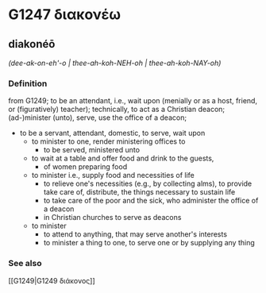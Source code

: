 # G1247 διακονέω

## diakonéō

_(dee-ak-on-eh'-o | thee-ah-koh-NEH-oh | thee-ah-koh-NAY-oh)_

### Definition

from G1249; to be an attendant, i.e., wait upon (menially or as a host, friend, or (figuratively) teacher); technically, to act as a Christian deacon; (ad-)minister (unto), serve, use the office of a deacon; 

- to be a servant, attendant, domestic, to serve, wait upon
  - to minister to one, render ministering offices to
    - to be served, ministered unto
  - to wait at a table and offer food and drink to the guests,
    - of women preparing food
  - to minister i.e., supply food and necessities of life
    - to relieve one's necessities (e.g., by collecting alms), to provide take care of, distribute, the things necessary to sustain life
    - to take care of the poor and the sick, who administer the office of a deacon
    - in Christian churches to serve as deacons
  - to minister
    - to attend to anything, that may serve another's interests
    - to minister a thing to one, to serve one or by supplying any thing

### See also

[[G1249|G1249 διάκονος]]
